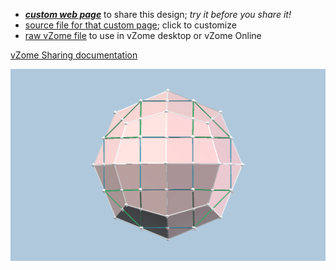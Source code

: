 
 - [***custom web page***][post] to share this design; *try it before you share it!*
 - [source file for that custom page][source]; click to customize
 - [raw vZome file][raw] to use in vZome desktop or vZome Online

[vZome Sharing documentation](https://vzome.github.io/vzome/sharing.html#how-it-works)

![Image](<Deltoidal-Icositetraheron.png>)


[post]: <https://John-Kostick.github.io/vzome-sharing/2022/03/30/Deltoidal-Icositetraheron-09-17-51.html>
[source]: <https://github.com/John-Kostick/vzome-sharing/edit/main/_posts/2022-03-30-Deltoidal-Icositetraheron-09-17-51.md>
[raw]: <https://raw.githubusercontent.com/John-Kostick/vzome-sharing/main/2022/03/30/09-17-51-Deltoidal-Icositetraheron/Deltoidal-Icositetraheron.vZome>